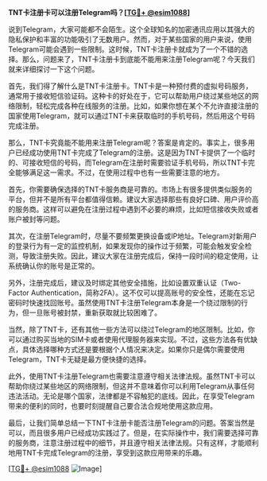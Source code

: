 **TNT卡注册卡可以注册Telegram吗？[[TG💪+ @esim1088](https://t.me/s/esim1088)]**

说到Telegram，大家可能都不会陌生。这个全球知名的加密通讯应用以其强大的隐私保护和丰富的功能吸引了无数用户。然而，对于某些国家的用户来说，使用Telegram可能会遇到一些限制。这时候，TNT卡注册卡就成为了一个不错的选择。那么，问题来了，TNT卡注册卡到底能不能用来注册Telegram呢？今天我们就来详细探讨一下这个问题。

首先，我们得了解什么是TNT卡注册卡。TNT卡是一种预付费的虚拟号码服务，通常用于接收短信验证码。这种卡的好处在于，它可以帮助用户绕过某些地区的网络限制，轻松完成各种在线服务的注册。比如，如果你想在某个不允许直接注册的国家使用Telegram，就可以通过TNT卡来获取临时的手机号码，然后用这个号码完成注册。

那么，TNT卡究竟能不能用来注册Telegram呢？答案是肯定的。事实上，很多用户已经成功使用TNT卡完成了Telegram的注册。这是因为TNT卡提供了一个临时的、可接收短信的号码，而Telegram在注册时需要验证手机号码，所以TNT卡完全能够满足这一需求。不过，在使用过程中也有一些需要注意的地方。

首先，你需要确保选择的TNT卡服务商是可靠的。市场上有很多提供类似服务的平台，但并不是所有平台都值得信赖。建议大家选择那些有良好口碑、用户评价高的服务商。这样可以避免在注册过程中遇到不必要的麻烦，比如短信接收失败或者账户被封等问题。

其次，在注册Telegram时，尽量不要频繁更换设备或IP地址。Telegram对新用户的登录行为有一定的监控机制，如果发现你的操作过于频繁，可能会触发安全检测，导致注册失败。因此，建议大家在注册完成后，保持一段时间的稳定使用，让系统确认你的账号是正常的。

另外，注册完成后，建议及时绑定其他安全措施，比如设置双重认证（Two-Factor Authentication，简称2FA）。这不仅可以提高账号的安全性，还能在忘记密码时快速找回账号。虽然使用TNT卡注册Telegram本身是一个绕过限制的行为，但一旦账号被封禁，重新获取就比较困难了。

当然，除了TNT卡，还有其他一些方法可以绕过Telegram的地区限制。比如，你可以通过购买当地的SIM卡或者使用代理服务器来实现。不过，这些方法各有优缺点，具体选择哪种方式还是要根据个人情况来决定。如果你只是偶尔需要使用Telegram，TNT卡无疑是最方便快捷的选择。

此外，使用TNT卡注册Telegram也需要注意遵守相关法律法规。虽然TNT卡可以帮助你绕过某些地区的网络限制，但这并不意味着你可以利用Telegram从事任何违法活动。无论是哪个国家，法律都是不容触犯的底线。因此，在享受Telegram带来的便利的同时，也要时刻提醒自己要合法合规地使用这款应用。

最后，让我们简单总结一下TNT卡注册卡能否注册Telegram的问题。答案当然是可以，而且很多用户已经成功实践过了。但是，在实际操作中，我们需要选择可靠的服务商，注意注册过程中的细节，并且遵守相关法律法规。只有这样，才能顺利地用TNT卡完成Telegram的注册，享受到这款应用带来的乐趣。

[[TG💪+ @esim1088](https://t.me/s/esim1088) ![Image](https://i.postimg.cc/4NQfJmqS/Snipaste-2025-05-13-00-14-12.png)]